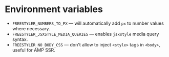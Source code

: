 # Environment variables

  - `FREESTYLER_NUMBERS_TO_PX` &mdash; will automatically add `px` to number values where necessary.
  - `FREESTYLER_JSXSTYLE_MEDIA_QUERIES` &mdash; enables `jsxstyle` media query syntax.
  - `FREESTYLER_NO_BODY_CSS` &mdash; don't allow to inject `<style>` tags in `<body>`, useful for AMP SSR.

